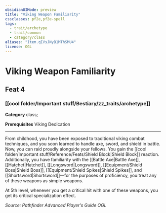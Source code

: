 ```yaml
---
obsidianUIMode: preview
title: "Viking Weapon Familiarity"
cssclasses: pf2e,pf2e-spell
tags:
  - trait/archetype
  - trait/common
  - category/class
aliases: "Item.qIVsJNyB1MThSMU4"
license: OGL
---
```

# Viking Weapon Familiarity
## Feat 4
### [[cool folder/Important stuff/Bestiary/zz_traits/archetype]]

**Category** class; 



**Prerequisites** Viking Dedication
* * *
From childhood, you have been exposed to traditional viking combat techniques, and you soon learned to handle axe, sword, and shield in battle. Now, you can raid proudly alongside your fellows. You gain the [[cool folder/Important stuff/Reference/Feats/Shield Block|Shield Block]] reaction. Additionally, you have familiarity with the [[Battle Axe|Battle Axe]], [[Hatchet|Hatchet]], [[Longsword|Longsword]], [[Equipment/Shield Boss|Shield Boss]], [[Equipment/Shield Spikes|Shield Spikes]], and [[Shortsword|Shortsword]]—for the purposes of proficiency, you treat any of these weapons as simple weapons.

At 5th level, whenever you get a critical hit with one of these weapons, you get its critical specialization effect.

*Source: Pathfinder Advanced Player's Guide*
*OGL*